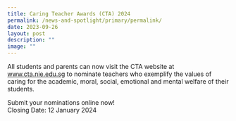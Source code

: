 ```yaml
---
title: Caring Teacher Awards (CTA) 2024
permalink: /news-and-spotlight/primary/permalink/
date: 2023-09-26
layout: post
description: ""
image: ""
---
```

All students and parents can now visit the CTA website at www.cta.nie.edu.sg to nominate teachers who exemplify the values of caring for the academic, moral, social, emotional and mental welfare of their students.
[](/files/PDF%20for%20announcements/Primary/cta%20logo.png)


Submit your nominations online now!<br>
Closing Date: 12 January 2024